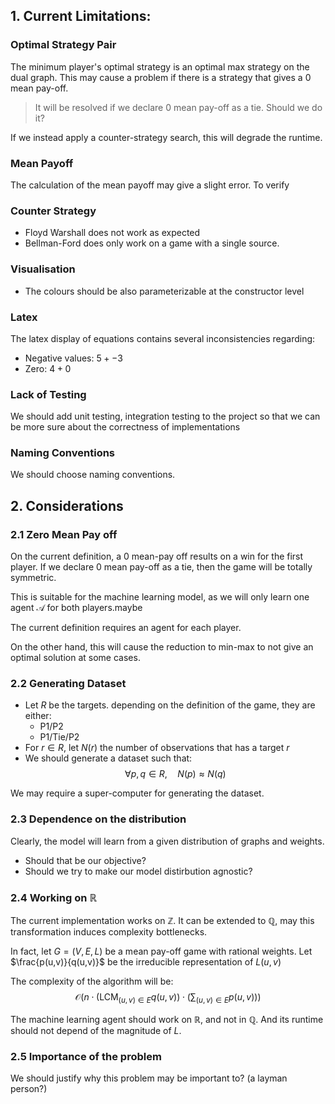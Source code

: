 
## 1. Current Limitations:

### Optimal Strategy Pair
The minimum player's optimal strategy is an optimal max strategy on the dual graph. This may cause a problem if there is a strategy that gives a $0$ mean pay-off.

> It will be resolved if we declare $0$ mean pay-off as a tie. Should we do it?

If we instead apply a counter-strategy search, this will degrade the runtime.

### Mean Payoff
The calculation of the mean payoff may give a slight error. To verify

### Counter Strategy
- Floyd Warshall does not work as expected
- Bellman-Ford does only work on a game with a single source.

### Visualisation
- The colours should be also parameterizable at the constructor level

### Latex
The latex display of equations contains several inconsistencies regarding:
- Negative values: $5+-3$
- Zero: $4+0$

### Lack of Testing
We should add unit testing, integration testing to the project so that we can be more sure about the correctness of implementations

### Naming Conventions
We should choose naming conventions.


## 2. Considerations

### 2.1 Zero Mean Pay off

On the current definition, a $0$ mean-pay off results on a win for the first player. If we declare $0$ mean pay-off as a tie, then the game will be totally symmetric.

This is suitable for the machine learning model, as we will only learn one agent $\mathcal{A}$ for both players.maybe

The current definition requires an agent for each player.

On the other hand, this will cause the reduction to min-max to not give an optimal solution at some cases.

### 2.2 Generating Dataset
- Let $R$ be the targets. depending on the definition of the game, they are either:
	- P1/P2
	- P1/Tie/P2
- For $r\in R,$ let $N(r)$ the number of observations that has a target $r$
- We should generate a dataset such that:
	$$
	\forall p,q\in R,\quad N(p)\approx N(q)
	$$

We may require a super-computer for generating the dataset.


### 2.3 Dependence on the distribution
Clearly, the model will learn from a given distribution of graphs and weights.
- Should that be our objective?
- Should we try to make our model distirbution agnostic?

### 2.4 Working on $\mathbb{R}$
The current implementation works on $\mathbb{Z}$. It can be extended to $\mathbb{Q},$ may this transformation induces complexity bottlenecks. 

In fact, let $G=(V,E,L)$ be a mean pay-off game with rational weights.
Let $\frac{p(u,v)}{q(u,v)}$ be the irreducible representation of $L(u,v)$

The complexity of the algorithm will be:
$$
\DeclareMathOperator*{\LCM}{LCM}
\mathcal{O}\left(n\cdot \left(\LCM_{(u,v)\in E} q(u,v)\right)\cdot \left(\sum_{(u,v)\in E}p(u,v) \right)  \right)
$$

The machine learning agent should work on $\mathbb{R},$ and not in $\mathbb{Q}.$
And its runtime should not depend of the magnitude of $L$.


### 2.5 Importance of the problem
We should justify why this problem may be important to? (a layman person?)
